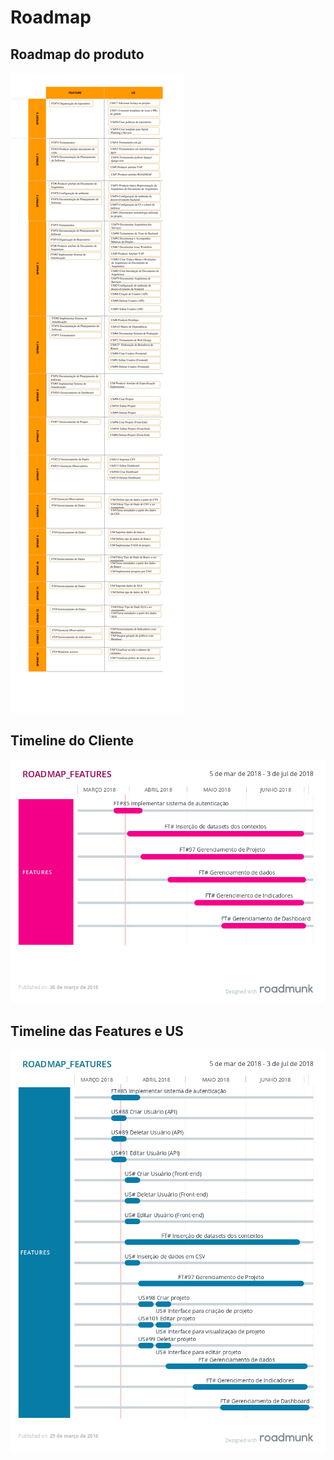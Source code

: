# Roadmap

## Roadmap do produto
<img src="Roadmapv2.png" class="responsive-img">

## Timeline do Cliente
<img src="Timeline_Cliente.png" class="responsive-img">

## Timeline das Features e US
<img src="Timeline_Features_And_US.png" class="responsive-img">
